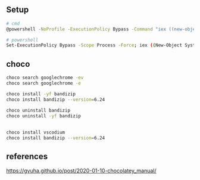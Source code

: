 ## Setup
```bash
# cmd
@powershell -NoProfile -ExecutionPolicy Bypass -Command "iex ((new-object net.webclient).DownloadString('https://chocolatey.org/install.ps1'))" && SET PATH=%PATH%;%ALLUSERSPROFILE%\chocolatey\bin

# powershell
Set-ExecutionPolicy Bypass -Scope Process -Force; iex ((New-Object System.Net.WebClient).DownloadString('https://chocolatey.org/install.ps1'))
```


## choco
```bash
choco search googlechrome -ev
choco search googlechrome -e

choco install -yf bandizip
choco install bandizip --version=6.24

choco uninstall bandizip
choco uninstall -yf bandizip

```

##  
```bash
choco install vscodium
choco install bandizip --version=6.24
```

## references
https://gyuha.github.io/post/2020-01-10-chocolatey_manual/
